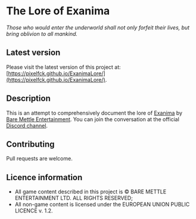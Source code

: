 # The Lore of Exanima

*Those who would enter the underworld shall not only forfeit their lives, but bring oblivion to all mankind.*

## Latest version

Please visit the latest version of this project at: [https://pixelfck.github.io/ExanimaLore/](https://pixelfck.github.io/ExanimaLore/).

## Description

This is an attempt to comprehensively document the lore of [Exanima](https://www.baremettle.com/games/) by [Bare Mettle Entertainment](https://www.baremettle.com/). You can join the conversation at the official [Discord channel](https://discord.gg/RP6ueCf).

## Contributing

Pull requests are welcome.

## Licence information

* All game content described in this project is © BARE METTLE ENTERTAINMENT LTD. ALL RIGHTS RESERVED;
* All non-game content is licensed under the EUROPEAN UNION PUBLIC LICENCE v. 1.2.

